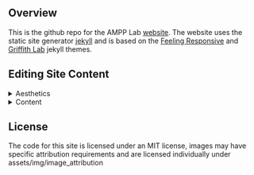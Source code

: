 ## Overview

This is the github repo for the AMPP Lab [website](https://ampp-lab.github.io/lab-website-home). The website uses the static site generator [jekyll](https://jekyllrb.com/) and is based on the [Feeling Responsive](https://github.com/Phlow/feeling-responsive) and [Griffith Lab](https://griffithlab.org/) jekyll themes.

## Editing Site Content 

<details>
<summary>Aesthetics</summary>
  
<br>
  <strong> Team Headshots </strong>
<br>
  :file_folder: <a href="https://github.com/AMPP-Lab/lab-website-home/tree/gh-pages/assets">assets</a>  &rarr; :file_folder: <a href="https://github.com/AMPP-Lab/lab-website-home/tree/gh-pages/assets/img">img</a>  &rarr; :file_folder: <a href="https://github.com/AMPP-Lab/lab-website-home/tree/gh-pages/assets/img/team">team</a>
<br>
  
<br>
  <strong> Site Header Images & Logos </strong>
<br>
  :file_folder: <a href="https://github.com/AMPP-Lab/lab-website-home/tree/gh-pages/images">images</a>
  
</details>

<details>
<summary>Content</summary>

<br>
  <strong> Lab News </strong>
<br>
  :file_folder: <a href="https://github.com/AMPP-Lab/lab-website-home/tree/gh-pages/_posts">_posts</a> 
<br>
  
<br>
  <strong> Publications </strong>
<br>
  :file_folder: <a href="https://github.com/AMPP-Lab/lab-website-home/tree/gh-pages/pages">pages</a> &rarr; 
  :page_facing_up: <a href="https://github.com/AMPP-Lab/lab-website-home/blob/gh-pages/pages/publications.md">publications.md</a>
<br>

<br>
  <strong> Team Bios & CV Links </strong>
<br>
  :file_folder: <a href="https://github.com/AMPP-Lab/lab-website-home/tree/gh-pages/pages">pages</a> &rarr; :page_facing_up: <a href="https://github.com/AMPP-Lab/lab-website-home/blob/gh-pages/pages/team.md">team.md</a>
<br>

<br>
  <strong> 'Home' Page 'Research Overview' Content </strong>
<br>
  :file_folder: <a href="https://github.com/AMPP-Lab/lab-website-home/tree/gh-pages/pages">pages</a> &rarr; :file_folder: <a href="https://github.com/AMPP-Lab/lab-website-home/tree/gh-pages/pages-root-folder">pages-root-folder</a> &rarr; :page_facing_up: <a href="https://github.com/AMPP-Lab/lab-website-home/blob/gh-pages/pages/pages-root-folder/index.md">index.md</a>
<br>
  
<br>
  <strong> 'Join' Page </strong>
<br>
  :file_folder: <a href="https://github.com/AMPP-Lab/lab-website-home/tree/gh-pages/pages">pages</a> &rarr; :page_facing_up: <a href="https://github.com/AMPP-Lab/lab-website-home/blob/gh-pages/pages/join.md">join.md</a>
<br>
  
<br>
  <strong> 'Participate' Page </strong>
<br>
  :file_folder: <a href="https://github.com/AMPP-Lab/lab-website-home/tree/gh-pages/pages">pages</a> &rarr; :page_facing_up: <a href="https://github.com/AMPP-Lab/lab-website-home/blob/gh-pages/pages/participate.md">participate.md</a>
<br>

<br>
  <strong> 'Contact' Page </strong>
<br>
  :file_folder: <a href="https://github.com/AMPP-Lab/lab-website-home/tree/gh-pages/pages">pages</a> &rarr; :page_facing_up: <a href="https://github.com/AMPP-Lab/lab-website-home/blob/gh-pages/pages/contact.md">contact.md</a>
<br>
  
</details>

## License

The code for this site is licensed under an MIT license, images may have specific attribution requirements and are licensed individually under assets/img/image_attribution
